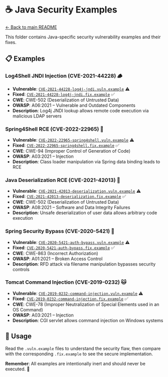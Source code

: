 # ☕ Java Security Examples

[← Back to main README](../../README.md)

This folder contains Java-specific security vulnerability examples and their fixes.

## 📋 Examples

### Log4Shell JNDI Injection (CVE-2021-44228) 🪵
- **Vulnerable**: [`CVE-2021-44228-log4j-jndi.vuln.example`](CVE-2021-44228-log4j-jndi.vuln.example) ⚠️
- **Fixed**: [`CVE-2021-44228-log4j-jndi.fix.example`](CVE-2021-44228-log4j-jndi.fix.example) ✅
- **CWE**: CWE-502 (Deserialization of Untrusted Data)
- **OWASP**: A06:2021 – Vulnerable and Outdated Components
- **Description**: Log4j JNDI lookup allows remote code execution via malicious LDAP servers

### Spring4Shell RCE (CVE-2022-22965) 🌱
- **Vulnerable**: [`CVE-2022-22965-spring4shell.vuln.example`](CVE-2022-22965-spring4shell.vuln.example) ⚠️
- **Fixed**: [`CVE-2022-22965-spring4shell.fix.example`](CVE-2022-22965-spring4shell.fix.example) ✅
- **CWE**: CWE-94 (Improper Control of Generation of Code)
- **OWASP**: A03:2021 – Injection
- **Description**: Class loader manipulation via Spring data binding leads to RCE

### Java Deserialization RCE (CVE-2021-42013) 🔄
- **Vulnerable**: [`CVE-2021-42013-deserialization.vuln.example`](CVE-2021-42013-deserialization.vuln.example) ⚠️
- **Fixed**: [`CVE-2021-42013-deserialization.fix.example`](CVE-2021-42013-deserialization.fix.example) ✅
- **CWE**: CWE-502 (Deserialization of Untrusted Data)
- **OWASP**: A08:2021 – Software and Data Integrity Failures
- **Description**: Unsafe deserialization of user data allows arbitrary code execution

### Spring Security Bypass (CVE-2020-5421) 🔐
- **Vulnerable**: [`CVE-2020-5421-auth-bypass.vuln.example`](CVE-2020-5421-auth-bypass.vuln.example) ⚠️
- **Fixed**: [`CVE-2020-5421-auth-bypass.fix.example`](CVE-2020-5421-auth-bypass.fix.example) ✅
- **CWE**: CWE-863 (Incorrect Authorization)
- **OWASP**: A01:2021 – Broken Access Control
- **Description**: RFD attack via filename manipulation bypasses security controls

### Tomcat Command Injection (CVE-2019-0232) 🐱
- **Vulnerable**: [`CVE-2019-0232-command-injection.vuln.example`](CVE-2019-0232-command-injection.vuln.example) ⚠️
- **Fixed**: [`CVE-2019-0232-command-injection.fix.example`](CVE-2019-0232-command-injection.fix.example) ✅
- **CWE**: CWE-78 (Improper Neutralization of Special Elements used in an OS Command)
- **OWASP**: A03:2021 – Injection
- **Description**: CGI servlet allows command injection on Windows systems

## 📖 Usage

Read the `.vuln.example` files to understand the security flaw, then compare with the corresponding `.fix.example` to see the secure implementation.

**Remember**: All examples are intentionally inert and should never be executed. 🚫
